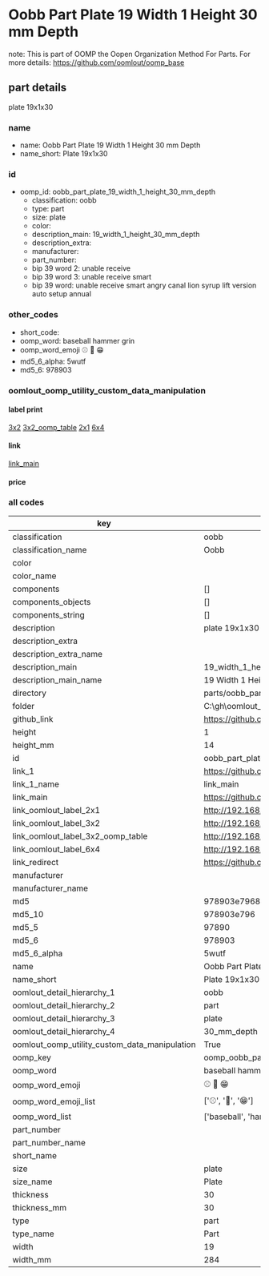 # Oobb Part Plate 19 Width 1 Height 30 mm Depth  

note: This is part of OOMP the Oopen Organization Method For Parts. For more details: https://github.com/oomlout/oomp_base

##  part details
  



plate 19x1x30



### name
* name: Oobb Part Plate 19 Width 1 Height 30 mm Depth
* name_short: Plate 19x1x30 
### id
* oomp_id: oobb_part_plate_19_width_1_height_30_mm_depth
  * classification: oobb
  * type: part
  * size: plate
  * color: 
  * description_main: 19_width_1_height_30_mm_depth
  * description_extra: 
  * manufacturer: 
  * part_number: 
  * bip 39 word 2: unable receive
  * bip 39 word 3: unable receive smart
  * bip 39 word: unable receive smart angry canal lion syrup lift version auto setup annual

### other_codes
* short_code: 
* oomp_word: baseball hammer grin
* oomp_word_emoji :baseball: :hammer: :grin:
* md5_6_alpha: 5wutf
* md5_6: 978903






### oomlout_oomp_utility_custom_data_manipulation
#### label print
[3x2](http://192.168.1.245:1112/?label=oomp%205wutf)
[3x2_oomp_table](http://192.168.1.108:1112/?label=oomp%205wutf)
[2x1](http://192.168.1.242:1112/?label=oomp%205wutf)
[6x4](http://192.168.1.55:1112/?label=oomp%205wutf)    

#### link

[link_main](https://github.com/oomlout/oomlout_oobb_version_4_generated_parts/tree/main/navigation_oomp/oobb/part/plate/19_width_1_height_30_mm_depth/part)                              

#### price







### all codes 
| key | value |  
| --- | --- |  
| classification | oobb |  
| classification_name | Oobb |  
| color |  |  
| color_name |  |  
| components | [] |  
| components_objects | [] |  
| components_string | [] |  
| description | plate 19x1x30 |  
| description_extra |  |  
| description_extra_name |  |  
| description_main | 19_width_1_height_30_mm_depth |  
| description_main_name | 19 Width 1 Height 30 mm Depth |  
| directory | parts/oobb_part_plate_19_width_1_height_30_mm_depth |  
| folder | C:\gh\oomlout_oobb_version_4_generated_parts\parts\oobb_part_plate_19_width_1_height_30_mm_depth |  
| github_link | https://github.com/oomlout/oomlout_oomp_part_src/tree/main/parts/oobb_part_plate_19_width_1_height_30_mm_depth |  
| height | 1 |  
| height_mm | 14 |  
| id | oobb_part_plate_19_width_1_height_30_mm_depth |  
| link_1 | https://github.com/oomlout/oomlout_oobb_version_4_generated_parts/tree/main/navigation_oomp/oobb/part/plate/19_width_1_height_30_mm_depth/part |  
| link_1_name | link_main |  
| link_main | https://github.com/oomlout/oomlout_oobb_version_4_generated_parts/tree/main/navigation_oomp/oobb/part/plate/19_width_1_height_30_mm_depth/part |  
| link_oomlout_label_2x1 | http://192.168.1.242:1112/?label=oomp%205wutf |  
| link_oomlout_label_3x2 | http://192.168.1.245:1112/?label=oomp%205wutf |  
| link_oomlout_label_3x2_oomp_table | http://192.168.1.108:1112/?label=oomp%205wutf |  
| link_oomlout_label_6x4 | http://192.168.1.55:1112/?label=oomp%205wutf |  
| link_redirect | https://github.com/oomlout/oomlout_oobb_version_4_generated_parts/tree/main/parts/oobb_plate_19_01_30 |  
| manufacturer |  |  
| manufacturer_name |  |  
| md5 | 978903e796817b960890808f992ce762 |  
| md5_10 | 978903e796 |  
| md5_5 | 97890 |  
| md5_6 | 978903 |  
| md5_6_alpha | 5wutf |  
| name | Oobb Part Plate 19 Width 1 Height 30 mm Depth |  
| name_short | Plate 19x1x30  |  
| oomlout_detail_hierarchy_1 | oobb |  
| oomlout_detail_hierarchy_2 | part |  
| oomlout_detail_hierarchy_3 | plate |  
| oomlout_detail_hierarchy_4 | 30_mm_depth |  
| oomlout_oomp_utility_custom_data_manipulation | True |  
| oomp_key | oomp_oobb_part_plate_19_width_1_height_30_mm_depth |  
| oomp_word | baseball hammer grin |  
| oomp_word_emoji | :baseball: :hammer: :grin: |  
| oomp_word_emoji_list | [':baseball:', ':hammer:', ':grin:'] |  
| oomp_word_list | ['baseball', 'hammer', 'grin'] |  
| part_number |  |  
| part_number_name |  |  
| short_name |  |  
| size | plate |  
| size_name | Plate |  
| thickness | 30 |  
| thickness_mm | 30 |  
| type | part |  
| type_name | Part |  
| width | 19 |  
| width_mm | 284 |  
